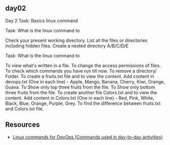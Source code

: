 ## day02

Day 2 Task: Basics linux command

Task: What is the linux command to

Check your present working directory.
List all the files or directories including hidden files.
Create a nested directory A/B/C/D/E

Task: What is the linux command to

To view what's written in a file.
To change the access permissions of files.
To check which commands you have run till now.
To remove a directory/ Folder.
To create a fruits.txt file and to view the content.
Add content in devops.txt (One in each line) - Apple, Mango, Banana, Cherry, Kiwi, Orange, Guava.
To Show only top three fruits from the file.
To Show only bottom three fruits from the file.
To create another file Colors.txt and to view the content.
Add content in Colors.txt (One in each line) - Red, Pink, White, Black, Blue, Orange, Purple, Grey.
To find the difference between fruits.txt and Colors.txt file.

## Resources

- [Linux commands for DevOps (Commands used in day-to-day activities)](https://www.linkedin.com/pulse/linux-commands-devops-used-day-to-day-activit-chetan-/)
